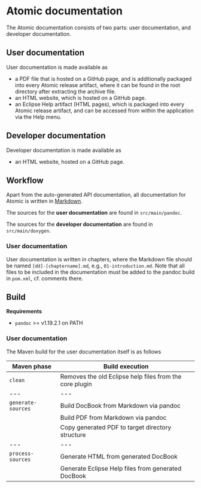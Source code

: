 # Atomic documentation

The Atomic documentation consists of two parts: user documentation, and developer documentation.

## User documentation

User documentation is made available as 

- a PDF file that is hosted on a GitHub page, 
and is additionally packaged into every Atomic release artifact, 
where it can be found in the root directory after extracting the archive file.
- an HTML website, which is hosted on a GitHub page.
- an Eclipse Help artifact (HTML pages), which is packaged into every Atomic release artifact,
and can be accessed from within the application via the Help menu.

## Developer documentation

Developer documentation is made available as

- an HTML website, hosted on a GitHub page.

## Workflow

Apart from the auto-generated API documentation, all documentation for Atomic is written in [Markdown](https://en.wikipedia.org/wiki/Markdown).

The sources for the **user documentation** are found in `src/main/pandoc`.

The sources for the **developer documentation** are found in `src/main/doxygen`.

### User documentation

User documentation is written in chapters, where the Markdown file should be named `[dd]-[chaptername].md`, e.g., `01-introduction.md`.
Note that all files to be included in the documentation must be added to the pandoc build in `pom.xml`, cf. comments there.

## Build

**Requirements**

- `pandoc` >= v1.19.2.1 on PATH

### User documentation

The Maven build for the user documentation itself is as follows

| Maven phase | Build execution |
|---|---|
| `clean` | Removes the old Eclipse help files from the core plugin |
|---|---|
| `generate-sources` | Build DocBook from Markdown via pandoc |
|| Build PDF from Markdown via pandoc |
|| Copy generated PDF to target directory structure |
|---|---|
| `process-sources` | Generate HTML from generated DocBook |
|  | Generate Eclipse Help files from generated DocBook |
